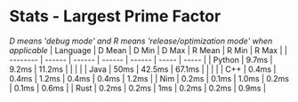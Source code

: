 # Stats - Largest Prime Factor
*D means 'debug mode' and R means 'release/optimization mode' when applicable*
| Language | D Mean | D Min  | D Max  | R Mean | R Min | R Max |
| -------- | ------ | ------ | ------ | ------ | ----- | ----- |
| Python   | 9.7ms  | 9.2ms  | 11.2ms |        |       |       |
| Java     | 50ms   | 42.5ms | 67.1ms |        |       |       |
| C++      | 0.4ms  | 0.4ms  | 1.2ms  | 0.4ms  | 0.4ms | 1.2ms |
| Nim      | 0.2ms  | 0.1ms  | 1.0ms  | 0.2ms  | 0.1ms | 0.6ms |
| Rust     | 0.2ms  | 0.2ms  | 1ms    | 0.2ms  | 0.2ms | 0.9ms |
